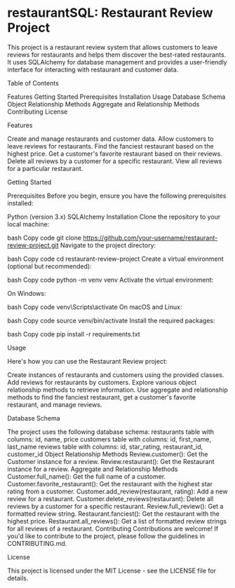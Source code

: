# restaurantSQL: Restaurant Review Project

This project is a restaurant review system that allows customers to leave reviews for restaurants and helps them discover the best-rated restaurants. It uses SQLAlchemy for database management and provides a user-friendly interface for interacting with restaurant and customer data.

Table of Contents

Features
Getting Started
Prerequisites
Installation
Usage
Database Schema
Object Relationship Methods
Aggregate and Relationship Methods
Contributing
License

Features

Create and manage restaurants and customer data.
Allow customers to leave reviews for restaurants.
Find the fanciest restaurant based on the highest price.
Get a customer's favorite restaurant based on their reviews.
Delete all reviews by a customer for a specific restaurant.
View all reviews for a particular restaurant.

Getting Started

Prerequisites
Before you begin, ensure you have the following prerequisites installed:

Python (version 3.x)
SQLAlchemy
Installation
Clone the repository to your local machine:

bash
Copy code
git clone https://github.com/your-username/restaurant-review-project.git
Navigate to the project directory:

bash
Copy code
cd restaurant-review-project
Create a virtual environment (optional but recommended):

bash
Copy code
python -m venv venv
Activate the virtual environment:

On Windows:

bash
Copy code
venv\Scripts\activate
On macOS and Linux:

bash
Copy code
source venv/bin/activate
Install the required packages:

bash
Copy code
pip install -r requirements.txt

Usage

Here's how you can use the Restaurant Review project:

Create instances of restaurants and customers using the provided classes.
Add reviews for restaurants by customers.
Explore various object relationship methods to retrieve information.
Use aggregate and relationship methods to find the fanciest restaurant, get a customer's favorite restaurant, and manage reviews.

Database Schema

The project uses the following database schema:
restaurants table with columns: id, name, price
customers table with columns: id, first_name, last_name
reviews table with columns: id, star_rating, restaurant_id, customer_id
Object Relationship Methods
Review.customer(): Get the Customer instance for a review.
Review.restaurant(): Get the Restaurant instance for a review.
Aggregate and Relationship Methods
Customer.full_name(): Get the full name of a customer.
Customer.favorite_restaurant(): Get the restaurant with the highest star rating from a customer.
Customer.add_review(restaurant, rating): Add a new review for a restaurant.
Customer.delete_reviews(restaurant): Delete all reviews by a customer for a specific restaurant.
Review.full_review(): Get a formatted review string.
Restaurant.fanciest(): Get the restaurant with the highest price.
Restaurant.all_reviews(): Get a list of formatted review strings for all reviews of a restaurant.
Contributing
Contributions are welcome! If you'd like to contribute to the project, please follow the guidelines in CONTRIBUTING.md.

License

This project is licensed under the MIT License - see the LICENSE file for details.
